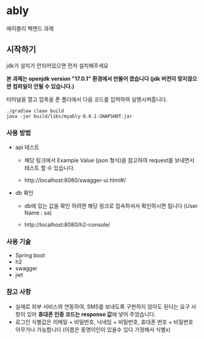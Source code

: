 # ably
에이블리 벡엔드 과제


## 시작하기
jdk가 설치가 안되어있으면 먼저 설치해주세요 

**본 과제는 openjdk version "17.0.1" 환경에서 만들어 졌습니다 (jdk 버전이 맞지않으면 컴파일이 안될 수 있습니다.)**

터미널을 열고 압축을 푼 폴더에서 다음 코드를 입력하여 실행시켜줍니다.
```
./gradlew clean build
java -jar build/libs/myably-0.0.1-SNAPSHOT.jar
```
### 사용 방법
- api 테스트 
  - 해당 링크에서 Example Value (json 형식)을 참고하여 request를 보내면서 테스트 할 수 있습니다. 
  
  - http://localhost:8080/swagger-ui.html#/

- db 확인
    - db에 있는 값을 확인 하려면 해당 링크로 접속하셔서 확인하시면 됩니다 (User Name : sa)

    - http://localhost:8080/h2-console/

### 사용 기술
- Spring boot
- h2
- swagger
- jwt

### 참고 사항
- 실제로 외부 서비스와 연동하여, SMS를 보내도록 구현하지 않아도 된다는 요구 사항이 있어 **휴대폰 인증 코드는 response 값**에 넣어 주었습니다.
- 로그인 식별값은 이메일 + 비밀번호, 닉네임 + 비밀번호, 휴대폰 번호 + 비밀번호 아무거나 가능합니다 (이름은 동명이인이 있을수 있다 가정해서 식별x)




